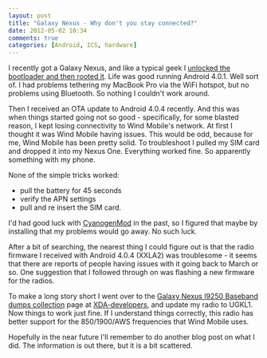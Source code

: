 ```yaml
---
layout: post
title: "Galaxy Nexus - Why don't you stay connected?"
date: 2012-05-02 10:34
comments: true
categories: [Android, ICS, hardware]
---
```


I recently got a Galaxy Nexus, and like a typical geek I [unlocked the bootloader and then rooted it](http://androidforums.com/international-galaxy-nexus-all-things-root/452146-how-root-gsm-hspa-samsung-galaxy-nexus.html). Life was good running Android 4.0.1. Well sort of. I had problems tethering my MacBook Pro via the WiFi hotspot, but no problems using Bluetooth. So nothing I couldn't work around.

Then I received an OTA update to Android 4.0.4 recently.  And this was when things started going not so good - specifically, for some blasted reason, I kept losing connectivity to Wind Mobile's network. At first I thought it was Wind Mobile having issues. This would be odd, because for me, Wind Mobile has been pretty solid. To troubleshoot I pulled my SIM card and dropped it into my Nexus One. Everything worked fine. So apparently something with my phone.

None of the simple tricks worked:

* pull the battery for 45 seconds
* verify the APN settings
* pull and re insert the SIM card.

I'd had good luck with [CyanogenMod](http://www.cyanogenmod.com) in the past, so I figured that maybe by installing that my problems would go away. No such luck. 

After a bit of searching, the nearest thing I could figure out is that the radio firmware I received with Android 4.0.4 (XXLA2) was troublesome - it seems that there are reports of people having issues with it going back to March or so. One suggestion that I followed through on was flashing a new firmware for the radios.    

To make a long story short I went over to the [Galaxy Nexus I9250 Baseband dumps collection](http://forum.xda-developers.com/showthread.php?t=1405345) page at [XDA-developers](http://forum.xda-developers.com/index.php), and update my radio to UGKL1. Now things to work just fine. If I understand things correctly, this radio has better support for the 850/1900/AWS frequencies that Wind Mobile uses.

Hopefully in the near future I'll remember to do another blog post on what I did. The information is out there, but it is a bit scattered.